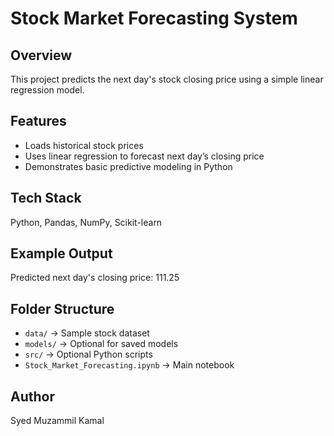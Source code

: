 # Stock Market Forecasting System

## Overview
This project predicts the next day's stock closing price using a simple linear regression model.

## Features
- Loads historical stock prices
- Uses linear regression to forecast next day’s closing price
- Demonstrates basic predictive modeling in Python

## Tech Stack
Python, Pandas, NumPy, Scikit-learn

## Example Output
Predicted next day's closing price: 111.25

## Folder Structure
- `data/` → Sample stock dataset
- `models/` → Optional for saved models
- `src/` → Optional Python scripts
- `Stock_Market_Forecasting.ipynb` → Main notebook

## Author
Syed Muzammil Kamal
